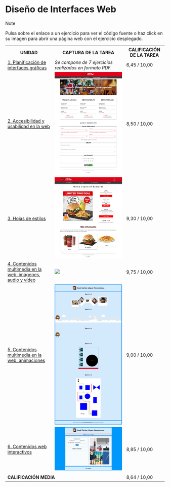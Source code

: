 # Diseño de Interfaces Web

>[!NOTE]
>Pulsa sobre el enlace a un ejercicio para ver el código fuente o haz click en su imagen para abrir una página web con el ejercicio desplegado.

<table>
	<tr>
		<th>UNIDAD</th>
		<th>CAPTURA DE LA TAREA</th>
		<th>CALIFICACIÓN DE LA TAREA</th>
	</tr>
	<tr>
		<td>
			<a href="https://github.com/HenestrosaDev/2-daw/tree/main/diseno_de_interfaces_web/u1">
				1. Planificación de interfaces gráficas
			</a>
		</td>	
		<td>
			<em>Se compone de 7 ejercicios realizados en formato PDF.</em>
		</td>
		<td>6,45 / 10,00</td>
	</tr>
	<tr>
		<td>
			<a href="https://github.com/HenestrosaDev/2-daw/tree/main/diseno_de_interfaces_web/u2">
				2. Accesibilidad y usabilidad en la web
			</a>
		</td>
		<td>
			<a href="https://lhjc-diw-tarea2.netlify.app/">
				<img src="u2/tarea/docs/menus-navidad.png">
			</a>
		</td>
		<td>8,50 / 10,00</td>
	</tr>
	<tr>
		<td>
			<a href="https://github.com/HenestrosaDev/2-daw/tree/main/diseno_de_interfaces_web/u3">
				3. Hojas de estilos
			</a>
		</td>
		<td>
			<a href="https://lhjc-diw-tarea3.netlify.app/">
				<img src="u3/tarea/docs/promociones.png">
			</a>
		</td>
		<td>9,30 / 10,00</td>
	</tr>
	<tr>
		<td>
			<a href="https://github.com/HenestrosaDev/2-daw/tree/main/diseno_de_interfaces_web/u4">
				4. Contenidos multimedia en la web: imágenes, audio y vídeo
			</a>
		</td>
		<td>
			<a href="https://lhjc-diw-tarea4.netlify.app/">
				<img src="u4/tarea/docs/index.png">
			</a>
		</td>
		<td>9,75 / 10,00</td>
	</tr>
	<tr>
		<td>
			<a href="https://github.com/HenestrosaDev/2-daw/tree/main/diseno_de_interfaces_web/u5">
				5. Contenidos multimedia en la web: animaciones
			</a>
		</td>
		<td>
			<a href="https://lhjc-diw-tarea5.netlify.app/">
				<img src="u5/tarea/docs/index.png">
			</a>
		</td>
		<td>9,00 / 10,00</td>
	</tr>
	<tr>
		<td>
			<a href="https://github.com/HenestrosaDev/2-daw/tree/main/diseno_de_interfaces_web/u6">
				6. Contenidos web interactivos
			</a>
		</td>
		<td>
			<a href="https://lhjc-diw-tarea6.netlify.app/">
				<img src="u6/tarea/docs/pagina-imagen.jpg">
			</a>
		</td>
		<td>8,85 / 10,00</td>
	</tr>
	<tr>
		<td colspan="2"></td>
		<td></td>
	</tr>
	<tr>
		<td colspan="2">
			<strong>CALIFICACIÓN MEDIA</strong>
		</td>
		<td>8,64 / 10,00</td>
	</tr>
</table>